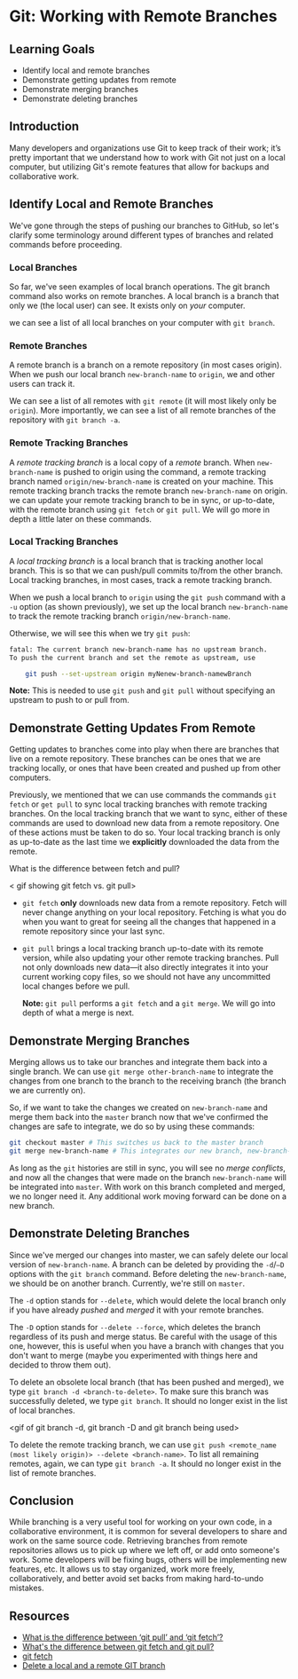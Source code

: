 # Git: Working with Remote Branches

## Learning Goals

- Identify local and remote branches
- Demonstrate getting updates from remote
- Demonstrate merging branches
- Demonstrate deleting branches

## Introduction

Many developers and organizations use Git to keep track of their work; it’s pretty
important that we understand how to work with Git not just on a local computer,
but utilizing Git's remote features that allow for backups and collaborative work.

## Identify Local and Remote Branches

We've gone through the steps of pushing our branches to GitHub, so let's clarify
some terminology around different types of branches and related commands before
proceeding.

### Local Branches

So far, we've seen examples of local branch operations. The git branch command
also works on remote branches. A local branch is a branch that only we (the
local user) can see. It exists only on _your_ computer.

we can see a list of all local branches on your computer with `git branch`.

### Remote Branches

A remote branch is a branch on a remote repository (in most cases origin). When
we push our local branch `new-branch-name` to `origin`, we and other users can
track it.

We can see a list of all remotes with `git remote` (it will most likely only be
`origin`). More importantly, we can see a list of all remote branches of the
repository with `git branch -a`.

### Remote Tracking Branches

A _remote tracking branch_ is a local copy of a _remote_ branch. When
`new-branch-name` is pushed to origin using the command, a remote tracking
branch named `origin/new-branch-name` is created on your machine. This remote
tracking branch tracks the remote branch `new-branch-name` on origin. we can
update your remote tracking branch to be in sync, or up-to-date, with the remote
branch using `git fetch` or `git pull`. We will go more in depth a little later
on these commands.

### Local Tracking Branches

A _local tracking branch_ is a local branch that is tracking another local
branch. This is so that we can push/pull commits to/from the other branch. Local
tracking branches, in most cases, track a remote tracking branch.

When we push a local branch to `origin` using the `git push` command with a `-u`
option (as shown previously), we set up the local branch `new-branch-name` to
track the remote tracking branch `origin/new-branch-name`.

Otherwise, we will see this when we try `git push`:

```bash
fatal: The current branch new-branch-name has no upstream branch.
To push the current branch and set the remote as upstream, use

    git push --set-upstream origin myNenew-branch-namewBranch
```

**Note:** This is needed to use `git push` and `git pull` without specifying an
upstream to push to or pull from.

## Demonstrate Getting Updates From Remote

Getting updates to branches come into play when there are branches that live on
a remote repository. These branches can be ones that we are tracking locally, or
ones that have been created and pushed up from other computers.

Previously, we mentioned that we can use commands the commands `git fetch` or
`get pull` to sync local tracking branches with remote tracking branches. On the
local tracking branch that we want to sync, either of these commands are used to
download new data from a remote repository. One of these actions must be taken
to do so. Your local tracking branch is only as up-to-date as the last time we
**explicitly** downloaded the data from the remote.

What is the difference between fetch and pull?

< gif showing git fetch vs. git pull>

- `git fetch` **only** downloads new data from a remote repository. Fetch will
  never change anything on your local repository. Fetching is what you do when
  you want to great for seeing all the changes that happened in a remote
  repository since your last sync.
- `git pull` brings a local tracking branch up-to-date with its remote version,
  while also updating your other remote tracking branches. Pull not only
  downloads new data&mdash;it also directly integrates it into your current
  working copy files, so we should not have any uncommitted local changes before
  we pull.

  **Note:** `git pull` performs a `git fetch` and a `git merge`. We will go into
  depth of what a merge is next.

## Demonstrate Merging Branches

Merging allows us to take our branches and integrate them back into a single
branch. We can use `git merge other-branch-name` to integrate the changes from
one branch to the branch to the receiving branch (the branch we are currently
on).

So, if we want to take the changes we created on `new-branch-name` and merge
them back into the `master` branch now that we've confirmed the changes are safe
to integrate, we do so by using these commands:

```bash
git checkout master # This switches us back to the master branch
git merge new-branch-name # This integrates our new branch, new-branch-name, and its changes into master
```

As long as the `git` histories are still in sync, you will see no _merge
conflicts_, and now all the changes that were made on the branch
`new-branch-name` will be integrated into `master`. With work on this branch
completed and merged, we no longer need it. Any additional work moving forward
can be done on a new branch.

## Demonstrate Deleting Branches

Since we've merged our changes into master, we can safely delete our local version
of `new-branch-name`. A branch can be deleted by providing the `-d`/`–D` options
with the `git branch` command. Before deleting the `new-branch-name`, we should
be on another branch. Currently, we're still on `master`.

The `-d` option stands for `--delete`, which would delete the local branch only
if you have already _pushed_ and _merged_ it with your remote branches.

The `-D` option stands for `--delete --force`, which deletes the branch
regardless of its push and merge status. Be careful with the usage of this one,
however, this is useful when you have a branch with changes that you don't want
to merge (maybe you experimented with things here and decided to throw them
out).

To delete an obsolete local branch (that has been pushed and merged), we type
`git branch -d <branch-to-delete>`. To make sure this branch was successfully
deleted, we type `git branch`. It should no longer exist in the list of local
branches.

<gif of git branch -d, git branch -D and git branch being used>

To delete the remote tracking branch, we can use `git push <remote_name (most
likely origin)> --delete <branch-name>`. To list all remaining remotes, again,
we can type `git branch -a`. It should no longer exist in the list of remote
branches.

## Conclusion

While branching is a very useful tool for working on your own code, in a
collaborative environment, it is common for several developers to share and work
on the same source code. Retrieving branches from remote repositories allows us
to pick up where we left off, or add onto someone's work. Some developers will
be fixing bugs, others will be implementing new features, etc. It allows us to
stay organized, work more freely, collaboratively, and better avoid set backs
from making hard-to-undo mistakes.

## Resources

* [What is the difference between ‘git pull’ and ‘git fetch’?](https://www.javacodegeeks.com/2018/09/git-pull-git-fetch.html)
* [What's the difference between git fetch and git pull?](https://www.git-tower.com/learn/git/faq/difference-between-git-fetch-git-pull)
* [git fetch](https://www.atlassian.com/git/tutorials/syncing/git-fetch)
* [Delete a local and a remote GIT branch](https://koukia.ca/delete-a-local-and-a-remote-git-branch-61df0b10d323)
